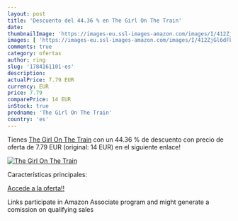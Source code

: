 ```yaml
---
layout: post
title: 'Descuento del 44.36 % en The Girl On The Train'
date: 
thumbnailImage: 'https://images-eu.ssl-images-amazon.com/images/I/412ZjGl6dFL._SL200_.jpg'
images: [ 'https://images-eu.ssl-images-amazon.com/images/I/412ZjGl6dFL._SL200_.jpg' ]
comments: true
category: ofertas
author: ring
slug: '1784161101-es'
description:
actualPrice: 7.79 EUR
currency: EUR
price: 7.79
comparePrice: 14 EUR
inStock: true
prodname: 'The Girl On The Train'
country: 'es'
---
```


Tienes [The Girl On The Train](https://www.amazon.es/dp/1784161101/?tag=tolees-21) con un 44.36 % de descuento con precio de oferta de 7.79 EUR (original: 14 EUR) en el siguiente enlace!

[![The Girl On The Train](https://images-eu.ssl-images-amazon.com/images/I/412ZjGl6dFL._SL200_.jpg)](https://www.amazon.es/dp/1784161101/?tag=tolees-21)

Características principales:


[Accede a la oferta!!](https://www.amazon.es/dp/1784161101/?tag=tolees-21)

Links participate in Amazon Associate program and might generate a comission on qualifying sales


